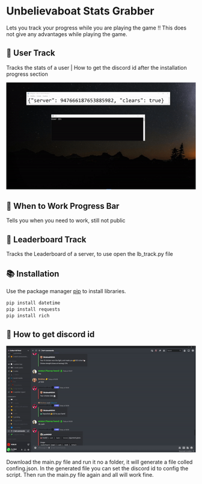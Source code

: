 # Unbelievaboat Stats Grabber

Lets you track your progress while you are playing the game
‼ This does not give any advantages while playing the game.

## 📃 User Track

Tracks the stats of a user | How to get the discord id after the installation progress section

<img src="img/track.gif">


## 📅 When to Work Progress Bar

Tells you when you need to work, still not public


## 🥇 Leaderboard Track

Tracks the Leaderboard of a server, to use open the lb_track.py file


## 📚 Installation

Use the package manager [pip](https://pip.pypa.io/en/stable/) to install libraries.

```cmd
pip install datetime
pip install requests
pip install rich
```
## 🎫 How to get discord id
<img src="img/copy-id.gif">

Download the main.py file and run it no a folder, it will generate a file colled confing.json. 
In the generated file you can set the discord id to config the script.
Then run the main.py file again and all will work fine.
